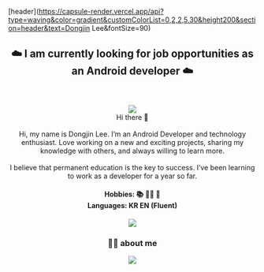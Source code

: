 [header](https://capsule-render.vercel.app/api?type=waving&color=gradient&customColorList=0,2,2,5,30&height200&section=header&text=Dongjin Lee&fontSize=90)

<h2 align="center">  ☁️ I am currently looking for job opportunities as an Android developer  ☁️  </h2> 
<br>
<p align="center">
<a href="https://hits.seeyoufarm.com"><img src="https://hits.seeyoufarm.com/api/count/incr/badge.svg?url=https%3A%2F%2Fgithub.com%2Fwhathe-downtown&count_bg=%231A3A87&title_bg=%23007FDC&icon=airplayvideo.svg&icon_color=%23E7E7E7&title=Today&edge_flat=false"/></a></br>
  Hi there 👋
<br><br>
Hi, my name is Dongjin Lee. I’m an Android Developer and technology enthusiast. Love working on a new and exciting projects, sharing my knowledge with others, and always willing to learn more.
<br><br>
I believe that permanent education is the key to success. I’ve been learning to work as a developer for a year so far.
</p>
<h4 align="center"> Hobbies: 📚  🏃‍♀️ 💪  <br> Languages: KR EN (Fluent) </h4>
<p align ="center"><img src="https://widget.realdeveloper.pro/api/top?stack=Kotlin,Java,Python"/></p>



<h3 align="center">👨‍💻 about me </h3> 
<p align="center">
<a href="https://velog.io/@blue-sky"><img src="https://img.shields.io/badge/Tech Blog-11B48A?style=flat-square&logo=Vimeo&logoColor=white&link=https://djdw26577.tistory.com/"/></a>
